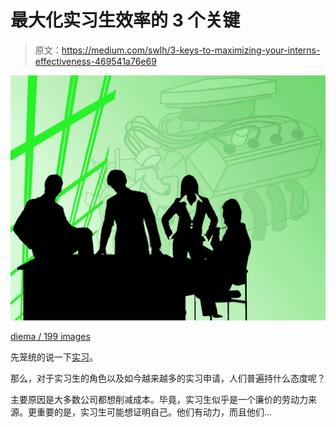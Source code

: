 # 最大化实习生效率的 3 个关键

> 原文：<https://medium.com/swlh/3-keys-to-maximizing-your-interns-effectiveness-469541a76e69>

![](img/76bbf2f25c979b054f97495c8e47433e.png)

[diema / 199 images](https://pixabay.com/en/users/diema-1403803/)

先笼统的说一下[实习](https://www.wsj.com/articles/lifechanging-internships-1378861525)。

那么，对于实习生的角色以及如今越来越多的实习申请，人们普遍持什么态度呢？

主要原因是大多数公司都想削减成本。毕竟，实习生似乎是一个廉价的劳动力来源。更重要的是，实习生可能想证明自己。他们有动力，而且他们…